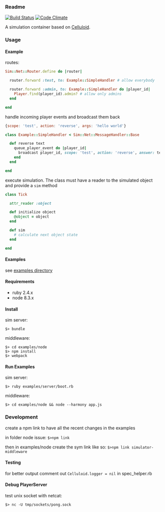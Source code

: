 ### Readme
[![Build Status](https://travis-ci.org/grrrisu/Simulator.svg?branch=master)](https://travis-ci.org/grrrisu/Simulator)
[![Code Climate](https://codeclimate.com/github/grrrisu/Simulator.png)](https://codeclimate.com/github/grrrisu/Simulator)

A simulation container based on [Celluloid](https://github.com/celluloid/celluloid).

### Usage

#### Example

routes:

```ruby
Sim::Net::Router.define do |router|

  router.forward :test, to: Example::SimpleHandler # allow everybody

  router.forward :admin, to: Example::SimpleHandler do |player_id|
    Player.find(player_id).admin? # allow only admins
  end

end
```

handle incoming player events and broadcast them back

```javascript
{scope: 'test', action: 'reverse', args: 'hello world'}
```

```ruby
class Example::SimpleHandler < Sim::Net::MessageHandler::Base

  def reverse text
    queue_player_event do |player_id|
      broadcast player_id, scope: 'test', action: 'reverse', answer: text.reverse
    end
  end

end
```

execute simulation. The class must have a reader to the simulated object and provide a `sim` method

```ruby
class Tick

  attr_reader :object

  def initialize object
    @object = object
  end

  def sim
    # calculate next object state
  end

end
```

#### Examples

see [examples directory](https://github.com/grrrisu/Simulator/tree/master/examples/server)


#### Requirements

* ruby 2.4.x
* node 8.3.x

#### Install

sim server:

```$> bundle```

middleware:

```
$> cd examples/node
$> npm install
$> webpack
```

#### Run Examples

sim server:

```$> ruby examples/server/boot.rb```

middleware:

```$> cd examples/node && node --harmony app.js```


### Development

create a npm link to have all the recent changes in the examples

in folder node issue:
```$>npm link```

then in examples/node create the sym link like so:
```$>npm link simulator-middleware```

#### Testing

for better output comment out ```Celluloid.logger = nil``` in spec_helper.rb

#### Debug PlayerServer

test unix socket with netcat:

```$> nc -U tmp/sockets/pong.sock```
